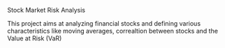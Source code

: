 
Stock Market Risk Analysis

This project aims at analyzing financial stocks and defining various characteristics like moving averages, correaltion between stocks and the Value at Risk (VaR)
